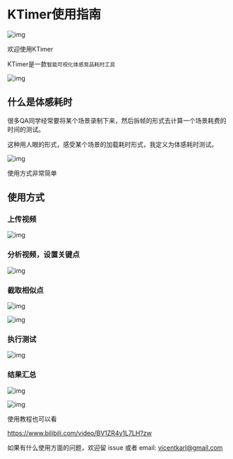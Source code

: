 # KTimer使用指南

![img](https://txmov2.a.yximgs.com/kos/nlav12166/ktimer/images/logo.jpeg)



欢迎使用KTimer

KTimer是一款`智能可视化体感竞品耗时工具`

![img](https://txmov2.a.yximgs.com/kos/nlav12166/ktimer/images/qidong.jpeg)

## 什么是体感耗时

很多QA同学经常要将某个场景录制下来，然后拆帧的形式去计算一个场景耗费的时间的测试。

这种用人眼的形式，感受某个场景的加载耗时形式，我定义为体感耗时测试。

![img](https://txmov2.a.yximgs.com/kos/nlav12166/ktimer/images/image-20220507153501425.png)



使用方式非常简单

## 使用方式

### 上传视频

![img](https://txmov2.a.yximgs.com/kos/nlav12166/ktimer/images/01b10c62118de611013e8cd058f061.gif)

### 分析视频，设置关键点

![img](https://txmov2.a.yximgs.com/kos/nlav12166/ktimer/images/01fa7a62118dec11013f01cd61f9b6.gif)



### 截取相似点

![img](https://txmov2.a.yximgs.com/kos/nlav12166/ktimer/images/0197b362118df411013e8cd01e15f5.gif)

![img](https://txmov2.a.yximgs.com/kos/nlav12166/ktimer/images/01176562118dec11013e8cd0ede39f.gif)

### 执行测试



![img](https://txmov2.a.yximgs.com/kos/nlav12166/ktimer/images/01acc162118deb11013f01cdc1b001.gif)

### 结果汇总

![img](https://txmov2.a.yximgs.com/kos/nlav12166/ktimer/images/image-20220507155222795.png)

![img](https://txmov2.a.yximgs.com/kos/nlav12166/ktimer/images/01b59762118deb11013e8cd09a50e7.gif)



使用教程也可以看

https://www.bilibili.com/video/BV1ZR4y1L7LH?zw


如果有什么使用方面的问题，欢迎留 issue 或者 email: vicentkarl@gmail.com